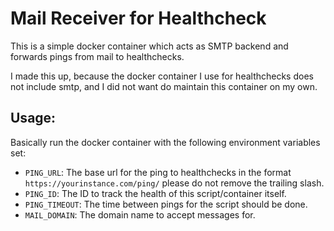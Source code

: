 # Mail Receiver for Healthcheck

This is a simple docker container which acts as SMTP backend and forwards pings from mail to healthchecks.

I made this up, because the docker container I use for healthchecks does not include smtp, and I did not want do maintain this container on my own.

## Usage:

Basically run the docker container with the following environment variables set:

- `PING_URL`: The base url for the ping to healthchecks in the format `https://yourinstance.com/ping/` please do not remove the trailing slash.
- `PING_ID`: The ID to track the health of this script/container itself.
- `PING_TIMEOUT`: The time between pings for the script should be done.
- `MAIL_DOMAIN`: The domain name to accept messages for.


